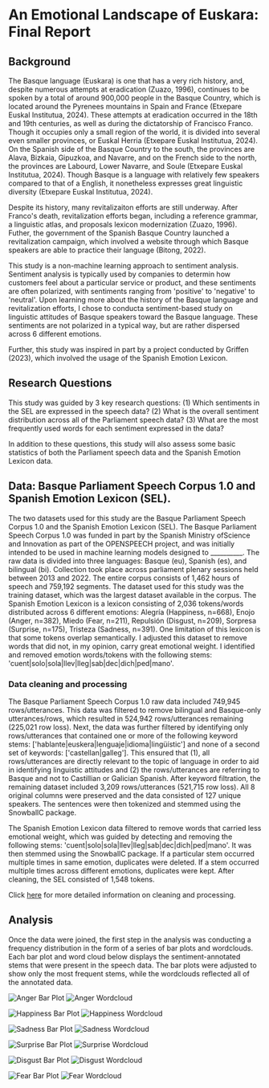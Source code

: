 # An Emotional Landscape of Euskara: Final Report

## Background

The Basque language (Euskara) is one that has a very rich history, and, despite numerous attempts at eradication (Zuazo, 1996), continues to be spoken by a total of around 900,000 people in the Basque Country, which is located around the Pyrenees mountains in Spain and France (Etxepare Euskal Institutua, 2024). These attempts at eradication occurred in the 18th and 19th centuries, as well as during the dictatorship of Francisco Franco. Though it occupies only a small region of the world, it is divided into several even smaller provinces, or Euskal Herria (Etxepare Euskal Institutua, 2024). On the Spanish side of the Basque Country to the south, the provinces are Alava, Bizkaia, Gipuzkoa, and Navarre, and on the French side to the north, the provinces are Labourd, Lower Navarre, and Soule (Etxepare Euskal Institutua, 2024). Though Basque is a language with relatively few speakers compared to that of a English, it nonetheless expresses great linguistic diversity (Etxepare Euskal Institutua, 2024).

Despite its history, many revitalizaiton efforts are still underway. After Franco's death, revitalization efforts began, including a reference grammar, a linguistic atlas, and proposals lexicon modernization (Zuazo, 1996). Futher, the government of the Spanish Basque Country launched a revitalization campaign, which involved a website through which Basque speakers are able to practice their language (Bitong, 2022).

This study is a non-machine learning approach to sentiment analysis. Sentiment analysis is typically used by companies to determin how customers feel about a particular service or product, and these sentiments are often polarized, with sentiments ranging from 'positive' to 'negative' to 'neutral'. Upon learning more about the history of the Basque language and revitalization efforts, I chose to conducta sentiment-based study on linguistic attitudes of Basque speakers toward the Basque language. These sentiments are not polarized in a typical way, but are rather dispersed across 6 different emotions.

Further, this study was inspired in part by a project conducted by Griffen (2023), which involved the usage of the Spanish Emotion Lexicon.

## Research Questions

This study was guided by 3 key research questions: (1) Which sentiments in the SEL are expressed in the speech data? (2) What is the overall sentiment distribution across all of the Parliament speech data? (3) What are the most frequently used words for each sentiment expressed in the data?

In addition to these questions, this study will also assess some basic statistics of both the Parliament speech data and the Spanish Emotion Lexicon data.

## Data: Basque Parliament Speech Corpus 1.0 and Spanish Emotion Lexicon (SEL).

The two datasets used for this study are the Basque Parliament Speech Corpus 1.0 and the Spanish Emotion Lexicon (SEL). The Basque Parliament Speech Corpus 1.0 was funded in part by the Spanish Ministry ofScience and Innovation as part of the OPENSPEECH project, and was initially intended to be used in machine learning models designed to __________. The raw data is divided into three languages: Basque (eu), Spanish (es), and bilingual (bi). Collection took place across parliament plenary sessions held between 2013 and 2022. The entire corpus consists of 1,462 hours of speech and 759,192 segments. The dataset used for this study was the training dataset, which was the largest dataset available in the corpus. The Spanish Emotion Lexicon is a lexicon consisting of 2,036 tokens/words distributed across 6 different emotions: Alegría (Happiness, n=668), Enojo (Anger, n=382), Miedo (Fear, n=211), Repulsión (Disgust, n=209), Sorpresa (Surprise, n=175), Tristeza (Sadness, n=391). One limitation of this lexicon is that some tokens overlap semantically. I adjusted this dataset to remove words that did not, in my opinion, carry great emotional weight. I identified and removed emotion words/tokens with the following stems: 'cuent|solo|sola|llev|lleg|sab|dec|dich|ped|mano'.

### Data cleaning and processing

The Basque Parliament Speech Corpus 1.0 raw data included 749,945 rows/utterances. This data was filtered to remove bilingual and Basque-only utterances/rows, which resulted in 524,942 rows/utterances remaining (225,021 row loss). Next, the data was further filtered by identifying only rows/utterances that contained one or more of the following keyword stems: ['hablante|euskera|lenguaje|idioma|lingüístic'] and none of a second set of keywords: ['castellan|galleg']. This ensured that (1), all rows/utterances are directly relevant to the topic of language in order to aid in identifying linguistic attitudes and (2) the rows/utterances are referring to Basque and not to Castillian or Galician Spanish. After keyword filtration, the remaining dataset included 3,209 rows/utterances (521,715 row loss). All 8 original columns were preserved and the data consisted of 127 unique speakers. The sentences were then tokenized and stemmed using the SnowballC package.

The Spanish Emotion Lexicon data  filtered to remove words that carried less emotional weight, which was guided by detecting and removing the following stems: 'cuent|solo|sola|llev|lleg|sab|dec|dich|ped|mano'. It was then stemmed using the SnowballC package. If a particular stem occurred multiple times in same emotion, duplicates were deleted. If a stem occurred multiple times across different emotions, duplicates were kept. After cleaning, the SEL consisted of 1,548 tokens.

Click [here](Data-Pipeline.md) for more detailed information on cleaning and processing.

## Analysis

Once the data were joined, the first step in the analysis was conducting a frequency distribution in the form of a series of bar plots and wordclouds. Each bar plot and word cloud below displays the sentiment-annotated stems that were present in the speech data. The bar plots were adjusted to show only the most frequent stems, while the wordclouds reflected all of the annotated data.

![Anger Bar Plot](Data-Pipeline_files/figure-gfm/unnamed-chunk-24-1.png)
![Anger Wordcloud](Data-Pipeline_files/figure-gfm/unnamed-chunk-23-1.png)

![Happiness Bar Plot](Data-Pipeline_files/figure-gfm/unnamed-chunk-24-2.png)
![Happiness Wordcloud](Data-Pipeline_files/figure-gfm/unnamed-chunk-23-2.png)

![Sadness Bar Plot](Data-Pipeline_files/figure-gfm/unnamed-chunk-24-3.png)
![Sadness Wordcloud](Data-Pipeline_files/figure-gfm/unnamed-chunk-23-3.png)

![Surprise Bar Plot](Data-Pipeline_files/figure-gfm/unnamed-chunk-24-4.png)
![Surprise Wordcloud](Data-Pipeline_files/figure-gfm/unnamed-chunk-23-4.png)

![Disgust Bar Plot](Data-Pipeline_files/figure-gfm/unnamed-chunk-24-5.png)
![Disgust Wordcloud](Data-Pipeline_files/figure-gfm/unnamed-chunk-23-5.png)

![Fear Bar Plot](Data-Pipeline_files/figure-gfm/unnamed-chunk-24-6.png)
![Fear Wordcloud](Data-Pipeline_files/figure-gfm/unnamed-chunk-23-6.png)




